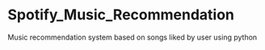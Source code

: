 # Spotify_Music_Recommendation
Music recommendation system based on songs liked by user using python
